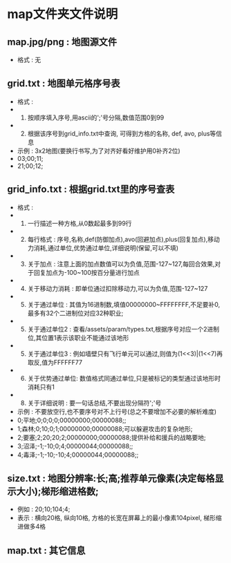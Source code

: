 ﻿# map文件夹文件说明

## map.jpg/png : 地图源文件

* 格式 : 无

## grid.txt : 地图单元格序号表

* 格式 : 
* 1. 按顺序填入序号,用ascii的';'号分隔,数值范围0到99
* 2. 根据该序号到grid_info.txt中查询, 可得到方格的名称, def, avo, plus等信息
* 示例 : 3x2地图(要换行书写,为了对齐好看好维护用0补齐2位)
* 03;00;11;
* 21;00;12;

## grid_info.txt : 根据grid.txt里的序号查表

* 格式 : 
* 1. 一行描述一种方格,从0数起最多到99行
* 2. 每行格式 : 序号,名称,def(防御加点),avo(回避加点),plus(回复加点),移动力消耗,通过单位,优势通过单位,详细说明(保留,可以不填)
* 3. 关于加点 : 注意上面的加点数值可以为负值,范围-127~127,每回合效果,对于回复加点为-100~100按百分量进行加点
* 4. 关于移动力消耗 : 即单位通过扣除移动力,可以为负值,范围-127~127
* 5. 关于通过单位 : 其值为16进制数,填值00000000~FFFFFFFF,不足要补0,最多有32个二进制位对应32种职业;
* 5. 关于通过单位2 : 查看/assets/param/types.txt,根据序号对应一个2进制位,其位置1表示该职业不能通过该地形
* 5. 关于通过单位3 : 例如墙壁只有飞行单元可以通过,则值为(1<<3)|(1<<7)再取反,值为FFFFFF77
* 6. 关于优势通过单位: 数值格式同通过单位,只是被标记的类型通过该地形时消耗只有1
* 8. 关于详细说明 : 要一句话总结,不要出现分隔符';'号
* 示例 : 不要放空行,也不要序号对不上行号(总之不要增加不必要的解析难度)
* 0;平地;0;0;0;0;00000000;00000088;;
* 1;森林;0;10;0;1;00000000;00000088;可以躲避攻击的复杂地形;
* 2;要塞;2;20;20;2;00000000;00000088;提供补给和援兵的战略要地;
* 3;沼泽;-1;-10;0;4;00000044;00000088;;
* 4;毒泽;-1;-10;-10;4;00000044;00000088;;

## size.txt : 地图分辨率:长;高;推荐单元像素(决定每格显示大小);梯形缩进格数;

* 例如 : 20;10;104;4;
* 表示 : 横向20格, 纵向10格, 方格的长宽在屏幕上的最小像素104pixel, 梯形缩进做多4格

## map.txt : 其它信息
